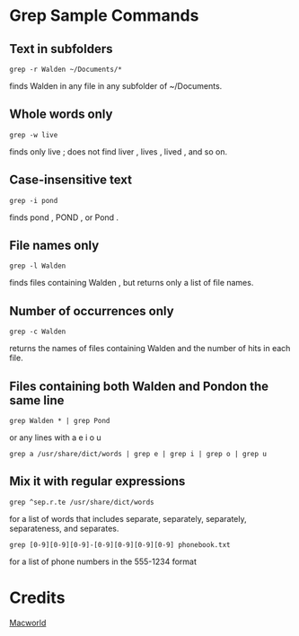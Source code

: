 # Grep Sample Commands

## Text in subfolders	

`grep -r Walden ~/Documents/*`

finds Walden in any file in any subfolder of ~/Documents. 

## Whole words only

`grep -w live`

finds only live ; does not find liver , lives , lived , and so on.

## Case-insensitive text

`grep -i pond`

finds pond , POND , or Pond .

## File names only

`grep -l Walden`

finds files containing Walden , but returns only a list of file names.

## Number of occurrences only

`grep -c Walden`

returns the names of files containing Walden and the number of hits in each file.

## Files containing both Walden and Pondon the same line

`grep Walden * | grep Pond`

or any lines with a e i o u

`grep a /usr/share/dict/words | grep e | grep i | grep o | grep u`

## Mix it with regular expressions

`grep ^sep.r.te /usr/share/dict/words`

for a list of words that includes separate, separately, separately, separateness, and separates.

`grep [0-9][0-9][0-9]-[0-9][0-9][0-9][0-9] phonebook.txt`

for a list of phone numbers in the 555-1234 format

# Credits

[Macworld](http://www.macworld.com/article/1041504/jangeekfactor.html)